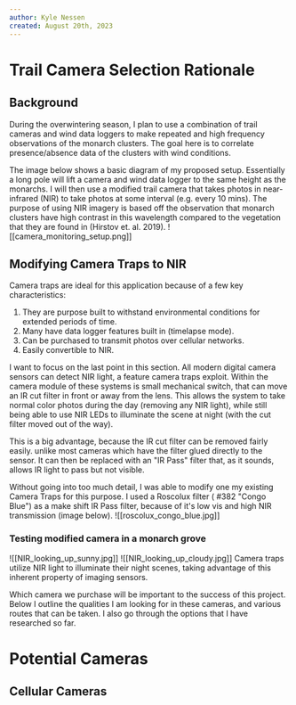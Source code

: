 ```yaml
---
author: Kyle Nessen
created: August 20th, 2023
---
```

# Trail Camera Selection Rationale

## Background
During the overwintering season, I plan to use a combination of trail cameras and wind data loggers to make repeated and high frequency observations of the monarch clusters. The goal here is to correlate presence/absence data of the clusters with wind conditions.

The image below shows a basic diagram of my proposed setup. Essentially a long pole will lift a camera and wind data logger to the same height as the monarchs. I will then use a modified trail camera that takes photos in near-infrared (NIR) to take photos at some interval (e.g. every 10 mins). The purpose of using NIR imagery is based off the observation that monarch clusters have high contrast in this wavelength compared to the vegetation that they are found in (Hirstov et. al. 2019). 
![[camera_monitoring_setup.png]]

## Modifying Camera Traps to NIR
Camera traps are ideal for this application because of a few key characteristics:
1. They are purpose built to withstand environmental conditions for extended periods of time.
2. Many have data logger features built in (timelapse mode).
3. Can be purchased to transmit photos over cellular networks.
4. Easily convertible to NIR. 

I want to focus on the last point in this section. All modern digital camera sensors can detect NIR light, a feature camera traps exploit. Within the camera module of these systems is small mechanical switch, that can move an IR cut filter in front or away from the lens. This allows the system to take normal color photos during the day (removing any NIR light), while still being able to use NIR LEDs to illuminate the scene at night (with the cut filter moved out of the way).

This is a big advantage, because the IR cut filter can be removed fairly easily. unlike most cameras which have the filter glued directly to the sensor. It can then be replaced with an "IR Pass" filter that, as it sounds, allows IR light to pass but not visible. 

Without going into too much detail, I was able to modify one my existing Camera Traps for this purpose. I used a Roscolux filter ( #382 "Congo Blue") as a make shift IR Pass filter, because of it's low vis and high NIR transmission (image below).
![[roscolux_congo_blue.jpg]]

### Testing modified camera in a monarch grove

![[NIR_looking_up_sunny.jpg]]
![[NIR_looking_up_cloudy.jpg]]
Camera traps utilize NIR light to illuminate their night scenes, taking advantage of this inherent property of imaging sensors. 

Which camera we purchase will be important to the success of this project. Below I outline the qualities I am looking for in these cameras, and various routes that can be taken. I also go through the options that I have researched so far. 

# Potential Cameras
## Cellular Cameras
### 